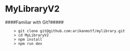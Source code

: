 # MyLibraryV2


####Familiar with Git?#####

```
	> git clone git@github.com:arikanmstf/mylibrary.git
	> cd MyLibraryV2
	> npm install
	> npm run dev
```
